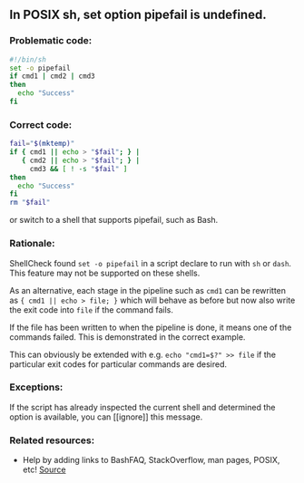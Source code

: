 ## In POSIX sh, set option pipefail is undefined.

### Problematic code:

```sh
#!/bin/sh
set -o pipefail
if cmd1 | cmd2 | cmd3
then
  echo "Success"
fi
```

### Correct code:

```sh
fail="$(mktemp)"
if { cmd1 || echo > "$fail"; } |
   { cmd2 || echo > "$fail"; } |
     cmd3 && [ ! -s "$fail" ]
then
  echo "Success"
fi
rm "$fail"
```

or switch to a shell that supports pipefail, such as Bash.

### Rationale:

ShellCheck found `set -o pipefail` in a script declare to run with `sh` or `dash`. This feature may not be supported on these shells.

As an alternative, each stage in the pipeline such as `cmd1` can be rewritten as `{ cmd1 || echo > file; }` which will behave as before but now also write the exit code into `file` if the command fails.

If the file has been written to when the pipeline is done, it means one of the commands failed. This is demonstrated in the correct example.

This can obviously be extended with e.g. `echo "cmd1=$?" >> file` if the particular exit codes for particular commands are desired.

### Exceptions:

If the script has already inspected the current shell and determined the option is available, you can [[ignore]] this message.

### Related resources:

* Help by adding links to BashFAQ, StackOverflow, man pages, POSIX, etc!
[Source](https://github.com/koalaman/shellcheck/wiki/SC3040)

